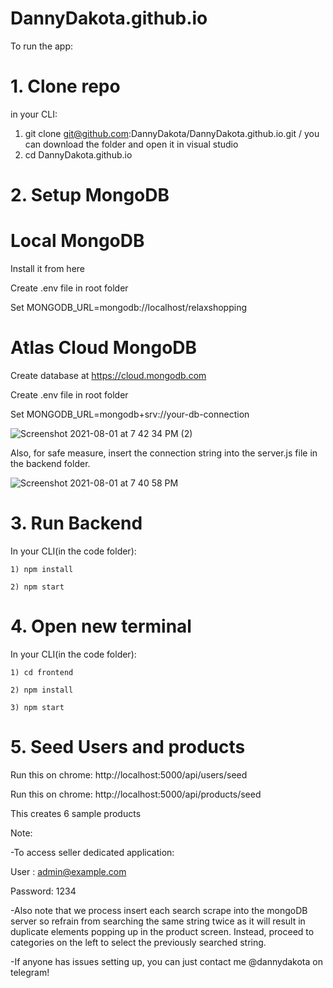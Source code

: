 # DannyDakota.github.io

To run the app:
# 1. Clone repo
in your CLI:
  1) git clone git@github.com:DannyDakota/DannyDakota.github.io.git / you can download the folder and open it in visual studio
  2) cd DannyDakota.github.io
# 2. Setup MongoDB
  #  Local MongoDB
Install it from here

Create .env file in root folder

Set MONGODB_URL=mongodb://localhost/relaxshopping

# Atlas Cloud MongoDB

Create database at https://cloud.mongodb.com

Create .env file in root folder

Set MONGODB_URL=mongodb+srv://your-db-connection

![Screenshot 2021-08-01 at 7 42 34 PM (2)](https://user-images.githubusercontent.com/51451719/127769565-41d229b7-2166-415f-a28d-4e46919f777f.png)

Also, for safe measure, insert the connection string into the server.js file in the backend folder.

![Screenshot 2021-08-01 at 7 40 58 PM](https://user-images.githubusercontent.com/51451719/127769529-33e9fe85-ad89-4bc0-aea6-f7ac499673a8.png)

# 3. Run Backend

In your CLI(in the code folder):

    1) npm install
    
    2) npm start
    
    
# 4. Open new terminal

In your CLI(in the code folder):

    1) cd frontend
    
    2) npm install
    
    3) npm start
    
# 5. Seed Users and products

Run this on chrome: http://localhost:5000/api/users/seed

Run this on chrome: http://localhost:5000/api/products/seed

This creates 6 sample products


Note: 


-To access seller dedicated application:

User : admin@example.com

Password: 1234


-Also note that we process insert each search scrape into the mongoDB server so refrain from searching the same string twice as it will result in duplicate elements popping up in the product screen. Instead, proceed to categories on the left to select the previously searched string.

-If anyone has issues setting up, you can just contact me @dannydakota on telegram!
